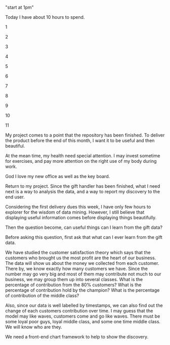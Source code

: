 "start at 1pm" 

Today I have about 10 hours to spend. 

1

2

3

4

5

6

7

8

9

10

11


My project comes to a point that the repository has been finished. To deliver the product before the end of this month, I want it to be useful and then beautiful. 

At the mean time, my health need special attention. I may invest sometime for exercises, and pay more attention on the right use of my body during work.

God I love my new office as well as the key board. 

Return to my project. Since the gift handler has been finished, what I need next is a way to analysis the data, and a way to report my discovery to the end user. 

Considering the first delivery dues this week, I have only few hours to explorer for the wisdom of data mining. However, I still believe that displaying useful information comes before displaying things beautifully. 

Then the question become, can useful things can I learn from the gift data?

Before asking this question, first ask that what can I ever learn from the gift data. 

We have studied the customer satisfaction theory which says that the customers who brought us the most profit are the heart of our business. The data will show us about the money we collected from each customer. There by, we know exactly how many customers we have. Since the number may go very big and most of them may contribute not much to our business, we may group them up into several classes. What is the percentage of contribution from the 80% customers? What is the percentage of contribution hold by the champion? What is the percentage of contribution of the middle class? 

Also, since our data is well labelled by timestamps, we can also find out the change of each customers contribution over time. I may guess that the model may like waves, customers come and go like waves. There must be some loyal poor guys, loyal middle class, and some one time middle class. We will know who are they. 

We need a front-end chart framework to help to show the discovery.

